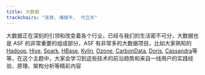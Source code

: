 ```yaml
---
title: 大数据
trackchairs: "张铎, 堵俊平,  代立东"
---
```


大数据正在深刻的引领和改变着各个行业，已经与我们的生活密不可分，大数据也是 ASF 的非常重要的组成部分，ASF 有非常多的大数据项目，比如大家熟知的 [Hadoop](https://hadoop.apache.org), [Hive](https://hive.apache.org), [Spark](https://spark.apache.org), [HBase](https://hbase.apache.org), [Kylin](https://kylin.apache.org), [Ozone](https://ozone.apache.org), [CarbonData](https://carbondata.apache.org), [Doris](https://doris.apache.org),  [Cassandra](https://cassandra.apache.org)等等，在这个主题中，大家会学习到这些技术的前沿趋势和来自一线用户的实践经验、原理、架构分析等精彩内容
